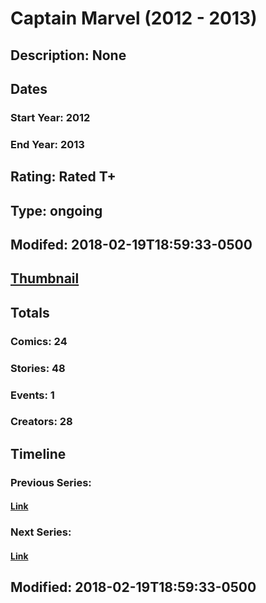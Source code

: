 # Captain Marvel (2012 - 2013)
## Description: None
## Dates
### Start Year: 2012
### End Year: 2013
## Rating: Rated T+
## Type: ongoing
## Modifed: 2018-02-19T18:59:33-0500
## [Thumbnail](http://i.annihil.us/u/prod/marvel/i/mg/4/c0/511c001b0d80b.jpg)
## Totals
### Comics: 24
### Stories: 48
### Events: 1
### Creators: 28
## Timeline
### Previous Series: 
#### [Link]()
### Next Series: 
#### [Link]()
## Modified: 2018-02-19T18:59:33-0500